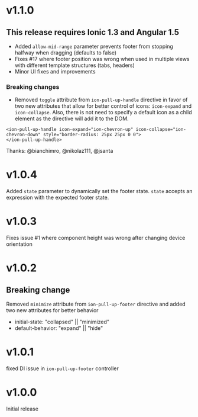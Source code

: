# v1.1.0

## This release requires Ionic 1.3 and Angular 1.5

- Added ```allow-mid-range``` parameter prevents footer from stopping halfway when dragging (defaults to false)
- Fixes #17 where footer position was wrong when used in multiple views with different template structures (tabs, headers)
- Minor UI fixes and improvements

### Breaking changes
- Removed ```toggle``` attribute from ```ion-pull-up-handle``` directive in favor of two new attributes that allow for better control of icons: ```icon-expand``` and ```icon-collapse```. Also, there is not need to specify a default icon as a child element as the directive will add it to the DOM.

````
<ion-pull-up-handle icon-expand="ion-chevron-up" icon-collapse="ion-chevron-down" style="border-radius: 25px 25px 0 0">
</ion-pull-up-handle>
````

Thanks: @bianchimro, @nikolaz111, @jsanta

# v1.0.4
Added ```state``` parameter to dynamically set the footer state. ```state``` accepts an expression with the expected footer state. 

# v1.0.3
Fixes issue #1 where component height was wrong after changing device orientation

# v1.0.2

## Breaking change
Removed ```minimize``` attribute from ```ion-pull-up-footer``` directive and added two new attributes for better behavior

- initial-state: "collapsed" || "minimized"
- default-behavior: "expand" || "hide"

# v1.0.1
fixed DI issue in ```ion-pull-up-footer``` controller

# v1.0.0
Initial release
